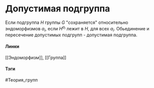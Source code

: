 # Допустимая подгруппа
Если подгруппа $H$ группы $G$ "сохраняется" относительно эндоморфизмов $a_{i}$, если $H^{a_{i}}$ лежит в $H$, для всех $a_{i}$. Обьединение и пересечение допустимых подгрупп - допустимая подгруппа.

#### Линки
[[Эндоморфизм]],
[[Группа]]
#### Тэги 
 #Теория_групп 
